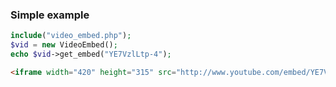 ### Simple example

```php
include("video_embed.php");
$vid = new VideoEmbed();
echo $vid->get_embed("YE7VzlLtp-4");
```

```html
<iframe width="420" height="315" src="http://www.youtube.com/embed/YE7VzlLtp-4?rel=0" frameborder="0" allowfullscreen></iframe>
```

